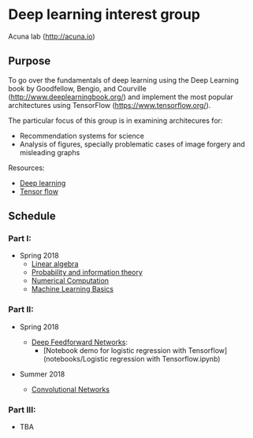 # Deep learning interest group

Acuna lab (http://acuna.io)

## Purpose

To go over the fundamentals of deep learning using the Deep Learning book by 
Goodfellow, Bengio, and Courville (http://www.deeplearningbook.org/) and 
implement the most popular architectures using TensorFlow (https://www.tensorflow.org/).

The particular focus of this group is in examining architecures for:

- Recommendation systems for science
- Analysis of figures, specially problematic cases of image forgery and misleading graphs

Resources:
- [Deep learning](http://www.deeplearningbook.org/)
- [Tensor flow](https://www.tensorflow.org/)

## Schedule

### Part I:

- Spring 2018
  - [Linear algebra](http://www.deeplearningbook.org/contents/linear_algebra.html)
  - [Probability and information theory](http://www.deeplearningbook.org/contents/prob.html)
  - [Numerical Computation](http://www.deeplearningbook.org/contents/numerical.html)
  - [Machine Learning Basics](http://www.deeplearningbook.org/contents/ml.html)   

### Part II:

- Spring 2018
  - [Deep Feedforward Networks](http://www.deeplearningbook.org/contents/mlp.html): 
     - [Notebook demo for logistic regression with Tensorflow](notebooks/Logistic regression with Tensorflow.ipynb)

- Summer 2018
  - [Convolutional Networks](http://www.deeplearningbook.org/contents/convnets.html)

### Part III:
- TBA